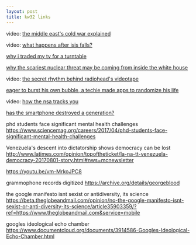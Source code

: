 ```yaml
---
layout: post
title: kw32 links
---
```



video: <a href = "https://www.youtube.com/watch?v=veMFCFyOwFI">the middle east's cold war explained</a>


video: <a href = "https://www.youtube.com/watch?v=4Ltr7x8nO2M">what happens after isis falls?</a>


<a href = "https://blog.nathanaelsilverman.com/2017/08/05/no-tv/">why i traded my tv for a turntable</a>


<a href = "https://www.vanityfair.com/news/2017/07/department-of-energy-risks-michael-lewis"> why the scariest nuclear threat may be coming from inside the white house </a>


video: <a href ="https://www.youtube.com/watch?v=p_IHotHxIl8"> the secret rhythm behind radiohead's videotape </a>



<a href = "http://www.npr.org/sections/alltechconsidered/2017/06/08/531796329/eager-to-burst-his-own-bubble-a-techie-made-apps-to-randomize-his-life"> eager to burst his own bubble,  a techie made apps to randomize his life</a>

video: <a href = "https://media.ccc.de/v/SHA2017-402-how_the_nsa_tracks_you"> how the nsa tracks you

[has the smartphone destroyed a generation?](https://www.theatlantic.com/magazine/archive/2017/09/has-the-smartphone-destroyed-a-generation/534198/?single_page=true)

phd students face significant mental health challenges
https://www.sciencemag.org/careers/2017/04/phd-students-face-significant-mental-health-challenges

Venezuela's descent into dictatorship shows democracy can be lost
http://www.latimes.com/opinion/topoftheticket/la-na-tt-venezuela-democracy-20170801-story.html#nws=mcnewsletter

https://youtu.be/vm-MrkoJPC8


grammophone records digitized
https://archive.org/details/georgeblood

the google manifesto isnt sexist or antidiversity, its science
https://beta.theglobeandmail.com/opinion/no-the-google-manifesto-isnt-sexist-or-anti-diversity-its-science/article35903359/?ref=https://www.theglobeandmail.com&service=mobile

googles ideological echo chamber
https://www.documentcloud.org/documents/3914586-Googles-Ideological-Echo-Chamber.html